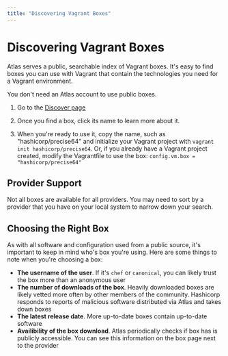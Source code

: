 ```yaml
---
title: "Discovering Vagrant Boxes"
---
```

# Discovering Vagrant Boxes

Atlas serves a public, searchable index of Vagrant boxes. It's easy to find
boxes you can use with Vagrant that contain the technologies you need
for a Vagrant environment.

You don't need an Atlas account to use public boxes.

1. Go to the [Discover page](/discover)

1. Once you find a box, click its name to learn more about it.

1. When you're ready to use it, copy the name, such as "hashicorp/precise64"
   and initialize your Vagrant project with `vagrant init hashicorp/precise64`.
   Or, if you already have a Vagrant project created, modify the Vagrantfile
   to use the box: `config.vm.box = "hashicorp/precise64"`

## Provider Support

Not all boxes are available for all providers. You may need
to sort by a provider that you have on your local system
to narrow down your search.

## Choosing the Right Box

As with all software and configuration used from a public source,
it's important to keep in mind who's box you're using. Here
are some things to note when you're choosing a box:

- __The username of the user__. If it's `chef` or `canonical`, you can likely
trust the box more than an anonymous user
- __The number of downloads of the box__. Heavily downloaded boxes
are likely vetted more often by other members of the community. Hashicorp
responds to reports of malicious software distributed via Atlas
and takes down boxes
- __The latest release date__. More up-to-date boxes contain up-to-date
software
- __Availibility of the box download__. Atlas periodically checks if box
has is publicly accessible. You can see this information on the box
page next to the provider
